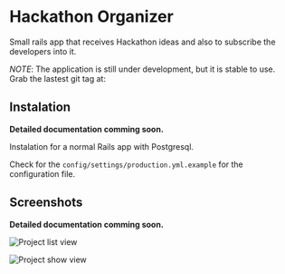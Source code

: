 # Hackathon Organizer

Small rails app that receives Hackathon ideas and also to subscribe the developers into it.

*NOTE*: The application is still under development, but it is stable to use. Grab the lastest git tag at:

## Instalation

**Detailed documentation comming soon.**

Instalation for a normal Rails app with Postgresql.

Check for the `config/settings/production.yml.example` for the configuration file.

## Screenshots

**Detailed documentation comming soon.**

![Project list view](https://github.com/rafaelbiriba/hackathon_organizer/blob/master/docs/images/list.png)

![Project show view](https://github.com/rafaelbiriba/hackathon_organizer/blob/master/docs/images/show.png")
